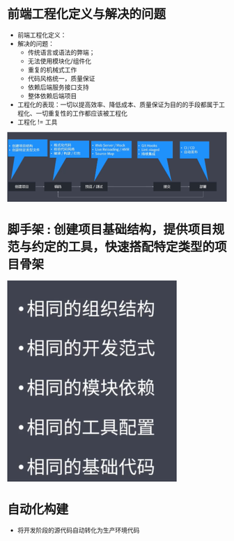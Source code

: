 # 前端工程化定义与解决的问题
  - 前端工程化定义：
  - 解决的问题：
    + 传统语言或语法的弊端；
    + 无法使用模块化/组件化
    + 重复的机械式工作
    + 代码风格统一，质量保证
    + 依赖后端服务接口支持
    + 整体依赖后端项目
  - 工程化的表现：一切以提高效率、降低成本、质量保证为目的的手段都属于工程化、一切重复性的工作都应该被工程化
  - 工程化 != 工具

![工程化](https://raw.githubusercontent.com/liannian9/Img/master/img/%E5%B7%A5%E7%A8%8B%E5%8C%96.jpg)


# 脚手架 : 创建项目基础结构，提供项目规范与约定的工具，快速搭配特定类型的项目骨架
![脚手架](https://raw.githubusercontent.com/liannian9/Img/master/img/20200530153512.png)




# 自动化构建
  - 将开发阶段的源代码自动转化为生产环境代码

  
  